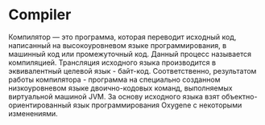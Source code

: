 # Compiler
Компилятор — это программа, которая переводит исходный код, написанный на высокоуровневом языке программирования, в машинный код или промежуточный код. Данный процесс называется компиляцией. 
Трансляция исходного языка производится в эквивалентный целевой язык  -  байт-код. Соответственно, результатом работы компилятора - программа на специально созданном низкоуровневом языке двоично-кодовых команд, выполняемых виртуальной машиной JVM.
За основу исходного языка взят объектно- ориентированный язык программирования Oxygene с некоторыми изменениями.
